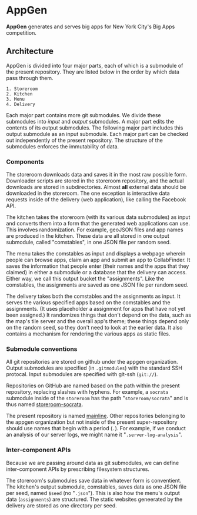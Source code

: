 AppGen
==========
**AppGen** generates and serves big apps for New York City's Big Apps
competition.

## Architecture
AppGen is divided into four major parts, each of which is a submodule
of the present repository. They are listed below in the order by which
data pass through them.

    1. Storeroom
    2. Kitchen
    3. Menu
    4. Delivery

Each major part contains more git submodules. We divide these submodules
into *input* and *output* submodules. A major part edits the contents of
its output submodules. The following major part includes this output
submodule as an input submodule. Each major part can be checked out
independently of the present repository. The structure of the submodules
enforces the immutability of data.

### Components
The storeroom downloads data and saves it in the most raw possible form.
Downloader scripts are stored in the storeroom repository, and the actual
downloads are stored in subdirectories. Almost **all** external data should be
downloaded in the storeroom. The one exception is interactive data requests
inside of the delivery (web application), like calling the Facebook API.

The kitchen takes the storeroom (with its various data submodules) as input and
converts them into a form that the generated web applications can use. This
involves randomization. For example, geoJSON files and app names are produced
in the kitchen. These data are all stored in one output submodule, called
"comstables", in one JSON file per random seed.

The menu takes the comstables as input and displays a webpage wherein people
can browse apps, claim an app and submit an app to CollabFinder. It saves the
information that people enter (their names and the apps that they claimed) in
either a submodule or a database that the delivery can access. Either way, we
call this output bucket the "assignments". Like the comstables, the
assignments are saved as one JSON file per random seed.

The delivery takes both the comstables and the assignments as input. It serves
the various specified apps based on the comstables and the assignments. (It
uses placeholder a assignment for apps that have not yet been assigned.) It
randomizes things that don't depend on the data, such as the map's tile server
and the overall app's theme; these things depend only on the random seed, so
they don't need to look at the earlier data. It also contains a mechanism for
rendering the various apps as static files.

### Submodule conventions
All git repositories are stored on github under the appgen organization.
Output submodules are specified (in `.gitmodules`) with the standard SSH
protocal. Input submodules are specified with git-ssh (`git://`).

Repositories on GitHub are named based on the path within the present
repository, replacing slashes with hyphens.  For example, a `socrata` submodule
inside of the `storeroom` has the path "`storeroom/socrata`" and is
thus named [storeroom-socrata](https://github.com:appgen/storeroom-socrata).

The present repository is named [mainline](https://github.com:appgen/mainline).
Other repositories belonging to the appgen organization but not inside of the
present super-repository should use names that begin with a period (`.`).
For example, if we conduct an analysis of our server logs, we might name it
"`.server-log-analysis`".

### Inter-component APIs
Because we are passing around data as git submodules, we can define
inter-component APIs by prescribing filesystem structures.

The storeroom's submodules save data in whatever form is conventient.
The kitchen's output submodule, comstables, saves data as one JSON file
per seed, named `$seed` (no "`.json`"). This is also how the menu's output data
(`assignments`) are structured. The static websites geneerated by the delivery
are stored as one directory per seed.

